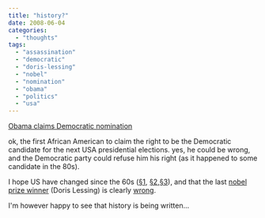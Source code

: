 ```yaml
---
title: "history?"
date: 2008-06-04
categories: 
  - "thoughts"
tags: 
  - "assassination"
  - "democratic"
  - "doris-lessing"
  - "nobel"
  - "nomination"
  - "obama"
  - "politics"
  - "usa"
---
```


[Obama claims Democratic nomination](http://www.washingtonpost.com/wp-dyn/content/article/2008/06/03/AR2008060300888.html?hpid=topnews)

ok, the first African American to claim the right to be the Democratic candidate for the next USA presidential elections. yes, he could be wrong, and the Democratic party could refuse him his right (as it happened to some candidate in the 80s).

I hope US have changed since the 60s ([§1](http://en.wikipedia.org/wiki/John_F._Kennedy_assassination), [§2](http://en.wikipedia.org/wiki/Robert_F._Kennedy_assassination),[§3](http://en.wikipedia.org/wiki/Martin_Luther_King%2C_Jr._assassination)), and that the last [nobel prize winner](http://www.google.fr/url?sa=t&ct=res&cd=7&url=http%3A%2F%2Fwww.nytimes.com%2F2007%2F10%2F11%2Fworld%2F11cnd-nobel.html%3F_r%3D1%26hp%26oref%3Dslogin&ei=u4VGSL_dA4Tg1wbN792yBg&usg=AFQjCNEvPopouoXBkoXym0_IaSGeUiLJdw&sig2=xN8hM2xsoXkxDHzxhVT2UA) (Doris Lessing) is clearly [wrong](http://www.independent.co.uk/news/world/americas/obama-would-be-killed-780703.html).

I'm however happy to see that history is being written...
